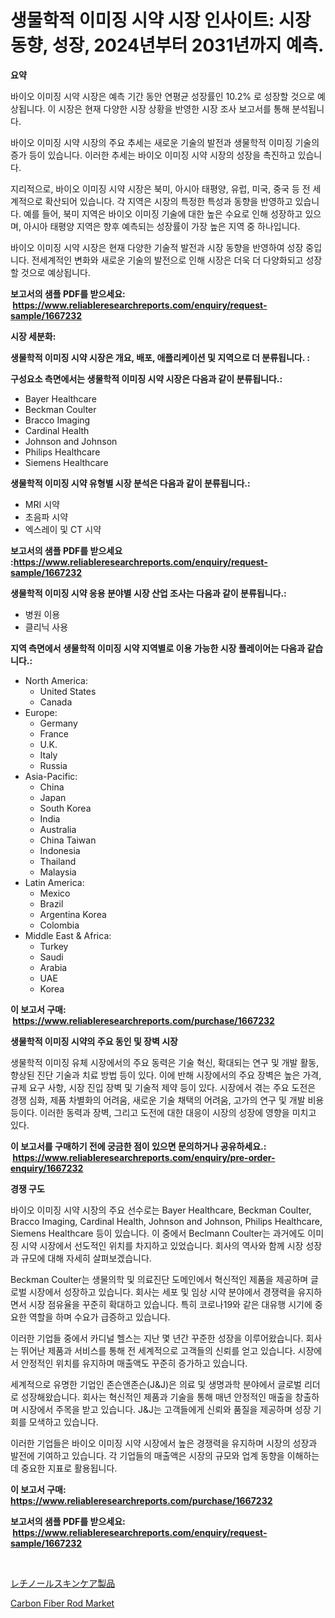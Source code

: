 <p><h1>생물학적 이미징 시약 시장 인사이트: 시장 동향, 성장, 2024년부터 2031년까지 예측.</h1></p><p><strong>요약</strong></p>
<p><p>바이오 이미징 시약 시장은 예측 기간 동안 연평균 성장률인 10.2% 로 성장할 것으로 예상됩니다. 이 시장은 현재 다양한 시장 상황을 반영한 시장 조사 보고서를 통해 분석됩니다.</p><p>바이오 이미징 시약 시장의 주요 추세는 새로운 기술의 발전과 생물학적 이미징 기술의 증가 등이 있습니다. 이러한 추세는 바이오 이미징 시약 시장의 성장을 촉진하고 있습니다.</p><p>지리적으로, 바이오 이미징 시약 시장은 북미, 아시아 태평양, 유럽, 미국, 중국 등 전 세계적으로 확산되어 있습니다. 각 지역은 시장의 특정한 특성과 동향을 반영하고 있습니다. 예를 들어, 북미 지역은 바이오 이미징 기술에 대한 높은 수요로 인해 성장하고 있으며, 아시아 태평양 지역은 향후 예측되는 성장률이 가장 높은 지역 중 하나입니다.</p><p>바이오 이미징 시약 시장은 현재 다양한 기술적 발전과 시장 동향을 반영하여 성장 중입니다. 전세계적인 변화와 새로운 기술의 발전으로 인해 시장은 더욱 더 다양화되고 성장할 것으로 예상됩니다.</p></p>
<p><strong>보고서의 샘플 PDF를 받으세요: &nbsp;<a href="https://www.reliableresearchreports.com/enquiry/request-sample/1667232">https://www.reliableresearchreports.com/enquiry/request-sample/1667232</a></strong></p>
<p><strong>시장 세분화:</strong></p>
<p><strong> 생물학적 이미징 시약 시장은 개요, 배포, 애플리케이션 및 지역으로 더 분류됩니다. :</strong></p>
<p><strong>구성요소 측면에서는 생물학적 이미징 시약 시장은 다음과 같이 분류됩니다.:</strong></p>
<p><ul><li>Bayer Healthcare</li><li>Beckman Coulter</li><li>Bracco Imaging</li><li>Cardinal Health</li><li>Johnson and Johnson</li><li>Philips Healthcare</li><li>Siemens Healthcare</li></ul></p>
<p><strong> 생물학적 이미징 시약 유형별 시장 분석은 다음과 같이 분류됩니다.:</strong></p>
<p><ul><li>MRI 시약</li><li>초음파 시약</li><li>엑스레이 및 CT 시약</li></ul></p>
<p><strong>보고서의 샘플 PDF를 받으세요 :<a href="https://www.reliableresearchreports.com/enquiry/request-sample/1667232">https://www.reliableresearchreports.com/enquiry/request-sample/1667232</a></strong></p>
<p><strong> 생물학적 이미징 시약 응용 분야별 시장 산업 조사는 다음과 같이 분류됩니다.:</strong></p>
<p><ul><li>병원 이용</li><li>클리닉 사용</li></ul></p>
<p><strong>지역 측면에서 생물학적 이미징 시약 지역별로 이용 가능한 시장 플레이어는 다음과 같습니다.:</strong></p>
<p><ul>
    <li>
        North America:
        <ul>
            <li>United States</li>
            <li>Canada</li>
        </ul>
    </li>
    <li>
        Europe:
        <ul>
            <li>Germany</li>
            <li>France</li>
            <li>U.K.</li>
            <li>Italy</li>
            <li>Russia</li>
        </ul>
    </li>
    <li>
        Asia-Pacific:
        <ul>
            <li>China</li>
            <li>Japan</li>
            <li>South Korea</li>
            <li>India</li>
            <li>Australia</li>
            <li>China Taiwan</li>
            <li>Indonesia</li>
            <li>Thailand</li>
            <li>Malaysia</li>
        </ul>
    </li>
    <li>
        Latin America:
        <ul>
            <li>Mexico</li>
            <li>Brazil</li>
            <li>Argentina Korea</li>
            <li>Colombia</li>
        </ul>
    </li>
    <li>
        Middle East & Africa:
        <ul>
            <li>Turkey</li>
            <li>Saudi</li>
            <li>Arabia</li>
            <li>UAE</li>
            <li>Korea</li>
        </ul>
    </li>
    </ul></p>
<p><strong>이 보고서 구매: &nbsp;<a href="https://www.reliableresearchreports.com/purchase/1667232">https://www.reliableresearchreports.com/purchase/1667232</a></strong></p>
<p><strong>생물학적 이미징 시약의 주요 동인 및 장벽 시장</strong></p>
<p><p>생물학적 이미징 유체 시장에서의 주요 동력은 기술 혁신, 확대되는 연구 및 개발 활동, 향상된 진단 기술과 치료 방법 등이 있다. 이에 반해 시장에서의 주요 장벽은 높은 가격, 규제 요구 사항, 시장 진입 장벽 및 기술적 제약 등이 있다. 시장에서 겪는 주요 도전은 경쟁 심화, 제품 차별화의 어려움, 새로운 기술 채택의 어려움, 고가의 연구 및 개발 비용 등이다. 이러한 동력과 장벽, 그리고 도전에 대한 대응이 시장의 성장에 영향을 미치고 있다.</p></p>
<p><strong>이 보고서를 구매하기 전에 궁금한 점이 있으면 문의하거나 공유하세요.: &nbsp;<a href="https://www.reliableresearchreports.com/enquiry/pre-order-enquiry/1667232">https://www.reliableresearchreports.com/enquiry/pre-order-enquiry/1667232</a></strong></p>
<p><strong>경쟁 구도</strong></p>
<p><p>바이오 이미징 시약 시장의 주요 선수로는 Bayer Healthcare, Beckman Coulter, Bracco Imaging, Cardinal Health, Johnson and Johnson, Philips Healthcare, Siemens Healthcare 등이 있습니다. 이 중에서 Beclmann Coulter는 과거에도 이미징 시약 시장에서 선도적인 위치를 차지하고 있었습니다. 회사의 역사와 함께 시장 성장과 규모에 대해 자세히 살펴보겠습니다.</p><p>Beckman Coulter는 생물의학 및 의료진단 도메인에서 혁신적인 제품을 제공하며 글로벌 시장에서 성장하고 있습니다. 회사는 세포 및 임상 시약 분야에서 경쟁력을 유지하면서 시장 점유율을 꾸준히 확대하고 있습니다. 특히 코로나19와 같은 대유행 시기에 중요한 역할을 하며 수요가 급증하고 있습니다.</p><p>이러한 기업들 중에서 카디널 헬스는 지난 몇 년간 꾸준한 성장을 이루어왔습니다. 회사는 뛰어난 제품과 서비스를 통해 전 세계적으로 고객들의 신뢰를 얻고 있습니다. 시장에서 안정적인 위치를 유지하며 매출액도 꾸준히 증가하고 있습니다.</p><p>세계적으로 유명한 기업인 존슨앤존슨(J&J)은 의료 및 생명과학 분야에서 글로벌 리더로 성장해왔습니다. 회사는 혁신적인 제품과 기술을 통해 매년 안정적인 매출을 창출하며 시장에서 주목을 받고 있습니다. J&J는 고객들에게 신뢰와 품질을 제공하며 성장 기회를 모색하고 있습니다.</p><p>이러한 기업들은 바이오 이미징 시약 시장에서 높은 경쟁력을 유지하며 시장의 성장과 발전에 기여하고 있습니다. 각 기업들의 매출액은 시장의 규모와 업계 동향을 이해하는 데 중요한 지표로 활용됩니다.</p></p>
<p><strong>이 보고서 구매: &nbsp; <a href="https://www.reliableresearchreports.com/purchase/1667232">https://www.reliableresearchreports.com/purchase/1667232</a></strong></p>
<p><strong>보고서의 샘플 PDF를 받으세요: &nbsp;<a href="https://www.reliableresearchreports.com/enquiry/request-sample/1667232">https://www.reliableresearchreports.com/enquiry/request-sample/1667232</a></strong><strong></strong></p>
<p>&nbsp;</p>
<p><p><a href="https://medium.com/@sebastianhodges1/%E3%83%AC%E3%83%81%E3%83%8E%E3%83%BC%E3%83%AB%E3%82%B9%E3%82%AD%E3%83%B3%E3%82%B1%E3%82%A2%E8%A3%BD%E5%93%81%E3%81%AE%E5%B8%82%E5%A0%B4%E5%88%86%E6%9E%90-%E3%81%9D%E3%81%AEcagr-%E5%B8%82%E5%A0%B4%E3%82%BB%E3%82%B0%E3%83%A1%E3%83%B3%E3%83%86%E3%83%BC%E3%82%B7%E3%83%A7%E3%83%B3-%E3%81%8A%E3%82%88%E3%81%B3%E3%82%B0%E3%83%AD%E3%83%BC%E3%83%90%E3%83%AB%E7%94%A3%E6%A5%AD%E6%A6%82%E8%A6%81-33e378fcf3ae">レチノールスキンケア製品</a></p><p><a href="https://meowing-canidae-761.notion.site/Carbon-Fiber-Rod-Market-Provides-a-Comprehensive-Analysis-Including-a-Macro-Overview-of-the-Market-a-9a95f21c45de42fd94468a39fd07ab86">Carbon Fiber Rod Market</a></p></p>